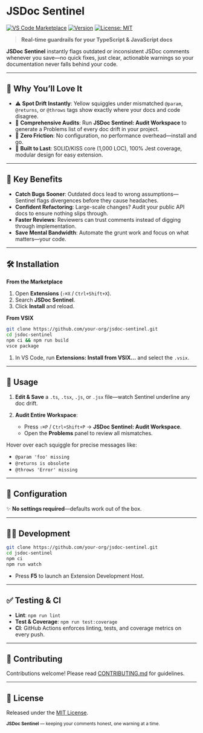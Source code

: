 # JSDoc Sentinel

[![VS Code Marketplace](https://img.shields.io/badge/VS%20Code--Marketplace-Install-blue)](#)
[![Version](https://img.shields.io/badge/version-1.0.0-brightgreen)](#)
[![License: MIT](https://img.shields.io/badge/license-MIT-green)](#)

> **Real‑time guardrails for your TypeScript & JavaScript docs**

**JSDoc Sentinel** instantly flags outdated or inconsistent JSDoc comments whenever you save—no quick fixes, just clear, actionable warnings so your documentation never falls behind your code.

---

## 🚩 Why You’ll Love It

* ⚠️ **Spot Drift Instantly**: Yellow squiggles under mismatched `@param`, `@returns`, or `@throws` tags show exactly where your docs and code disagree.
* 🔎 **Comprehensive Audits**: Run **JSDoc Sentinel: Audit Workspace** to generate a Problems list of every doc drift in your project.
* 🔌 **Zero Friction**: No configuration, no performance overhead—install and go.
* 🔧 **Built to Last**: SOLID/KISS core (1,000 LOC), 100% Jest coverage, modular design for easy extension.

---

## 🚀 Key Benefits

* **Catch Bugs Sooner**: Outdated docs lead to wrong assumptions—Sentinel flags divergences before they cause headaches.
* **Confident Refactoring**: Large-scale changes? Audit your public API docs to ensure nothing slips through.
* **Faster Reviews**: Reviewers can trust comments instead of digging through implementation.
* **Save Mental Bandwidth**: Automate the grunt work and focus on what matters—your code.

---

## 🛠️ Installation

**From the Marketplace**

1. Open **Extensions** (`⇧⌘X` / `Ctrl+Shift+X`).
2. Search **JSDoc Sentinel**.
3. Click **Install** and reload.

**From VSIX**

```bash
git clone https://github.com/your-org/jsdoc-sentinel.git
cd jsdoc-sentinel
npm ci && npm run build
vsce package
```

1. In VS Code, run **Extensions: Install from VSIX…** and select the `.vsix`.

---

## 🎯 Usage

1. **Edit & Save** a `.ts`, `.tsx`, `.js`, or `.jsx` file—watch Sentinel underline any doc drift.
2. **Audit Entire Workspace**:

   * Press `⇧⌘P` / `Ctrl+Shift+P` → **JSDoc Sentinel: Audit Workspace**.
   * Open the **Problems** panel to review all mismatches.

Hover over each squiggle for precise messages like:

* `@param 'foo' missing`
* `@returns is obsolete`
* `@throws 'Error' missing`

---

## 🧩 Configuration

✨ **No settings required**—defaults work out of the box.

---

## 🧑‍💻 Development

```bash
git clone https://github.com/your-org/jsdoc-sentinel.git
cd jsdoc-sentinel
npm ci
npm run watch
```

* Press **F5** to launch an Extension Development Host.

---

## ✅ Testing & CI

* **Lint**: `npm run lint`
* **Test & Coverage**: `npm run test:coverage`
* **CI**: GitHub Actions enforces linting, tests, and coverage metrics on every push.

---

## 🤝 Contributing

Contributions welcome! Please read [CONTRIBUTING.md](CONTRIBUTING.md) for guidelines.

---

## 📜 License

Released under the [MIT License](LICENSE).

<sub>**JSDoc Sentinel** — keeping your comments honest, one warning at a time.</sub>
